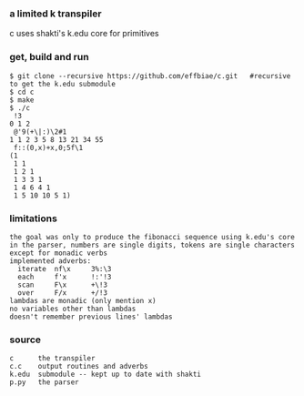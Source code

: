 ### a limited k transpiler
c uses shakti's k.edu core for primitives
### get, build and run
```
$ git clone --recursive https://github.com/effbiae/c.git   #recursive to get the k.edu submodule
$ cd c
$ make
$ ./c
 !3
0 1 2
 @'9(+\|:)\2#1
1 1 2 3 5 8 13 21 34 55
 f::(0,x)+x,0;5f\1
(1
 1 1
 1 2 1
 1 3 3 1
 1 4 6 4 1
 1 5 10 10 5 1)
```
### limitations
```
the goal was only to produce the fibonacci sequence using k.edu's core
in the parser, numbers are single digits, tokens are single characters except for monadic verbs
implemented adverbs:
  iterate  nf\x     3%:\3
  each     f'x      !:'!3
  scan     F\x      +\!3
  over     F/x      +/!3
lambdas are monadic (only mention x)
no variables other than lambdas
doesn't remember previous lines' lambdas
```
### source
```
c      the transpiler
c.c    output routines and adverbs
k.edu  submodule -- kept up to date with shakti
p.py   the parser
```
